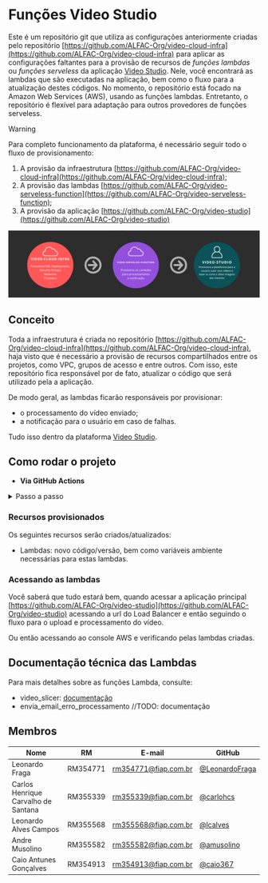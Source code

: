 # Funções Video Studio

Este é um repositório git que utiliza as configurações anteriormente criadas pelo repositório [https://github.com/ALFAC-Org/video-cloud-infra](https://github.com/ALFAC-Org/video-cloud-infra) para aplicar as configurações faltantes para a provisão de recursos de *funções lambdas* ou *funções serveless*  da aplicação [Video Studio](https://github.com/ALFAC-Org/video-studio). Nele, você encontrará as lambdas que são executadas na aplicação, bem como o fluxo para a atualização destes códigos. No momento, o repositório está focado na Amazon Web Services (AWS), usando as funções lambdas. Entretanto, o repositório é flexível para adaptação para outros provedores de funções serveless.

> [!WARNING]
> Para completo funcionamento da plataforma, é necessário seguir todo o fluxo de provisionamento:
> 1. A provisão da infraestrutura [https://github.com/ALFAC-Org/video-cloud-infra](https://github.com/ALFAC-Org/video-cloud-infra);
> 2. A provisão das lambdas [https://github.com/ALFAC-Org/video-serveless-function](https://github.com/ALFAC-Org/video-serveless-function);
> 2. A provisão da aplicação [https://github.com/ALFAC-Org/video-studio](https://github.com/ALFAC-Org/video-studio)

![passos-seguir](docs/passos-provisao.png)

## Conceito

Toda a infraestrutura é criada no repositório [https://github.com/ALFAC-Org/video-cloud-infra](https://github.com/ALFAC-Org/video-cloud-infra), haja visto que é necessário a provisão de recursos compartilhados entre os projetos, como VPC, grupos de acesso e entre outros. Com isso, este repositório fica responsável por de fato, atualizar o código que será utilizado pela a aplicação.

De modo geral, as lambdas ficarão responsáveis por provisionar:

- o processamento do vídeo enviado;
- a notificação para o usuário em caso de falhas.

Tudo isso dentro da plataforma [Video Studio](https://github.com/ALFAC-Org/video-studio).

## Como rodar o projeto

- **Via GitHub Actions**

<details>
  <summary>Passo a passo</summary>

1. Acesse [https://github.com/ALFAC-Org/video-serveless-function/actions](https://github.com/ALFAC-Org/video-serveless-function/actions) (A guia `Actions` deste repositório);
2. Acesse `Deploy to AWS Lambda`;
3. Clique em `Run workflow` (ou Executar workflow);
4. Aguarde. Se tudo der certo, o `check` verde deverá aparecer - o processo dura em torno de 2 a 5 minutos;
   1. ![infra-criada-sucesso](./docs/serveless-1-sucesso.png)
   2. ![serveless-sucesso](./docs/serveless-sucesso.png)

[TODO]

</details>

### Recursos provisionados

Os seguintes recursos serão criados/atualizados:

- Lambdas: novo código/versão, bem como variáveis ambiente necessárias para estas lambdas.

### Acessando as lambdas

Você saberá que tudo estará bem, quando acessar a aplicação principal [https://github.com/ALFAC-Org/video-studio](https://github.com/ALFAC-Org/video-studio) acessando a url do Load Balancer e então seguindo o fluxo para o upload e processamento do vídeo.

Ou então acessando ao console AWS e verificando pelas lambdas criadas.

## Documentação técnica das Lambdas

Para mais detalhes sobre as funções Lambda, consulte:
- video_slicer: [documentação](video_slicer/README.md)
- envia_email_erro_processamento //TODO: documentação

## Membros

| Nome | RM | E-mail | GitHub |
| --- | --- | --- | --- |
| Leonardo Fraga | RM354771 | [rm354771@fiap.com.br](mailto:rm354771@fiap.com.br) | [@LeonardoFraga](https://github.com/LeonardoFraga) |
| Carlos Henrique Carvalho de Santana | RM355339 | [rm355339@fiap.com.br](mailto:rm355339@fiap.com.br) | [@carlohcs](https://github.com/carlohcs) |
| Leonardo Alves Campos | RM355568 | [rm355568@fiap.com.br](mailto:rm355568@fiap.com.br) | [@lcalves](https://github.com/lcalves) |
| Andre Musolino | RM355582 | [rm355582@fiap.com.br](mailto:rm355582@fiap.com.br) | [@amusolino](https://github.com/amusolino) |
| Caio Antunes Gonçalves | RM354913 | [rm354913@fiap.com.br](mailto:rm354913@fiap.com.br) | [@caio367](https://github.com/caio367) |
